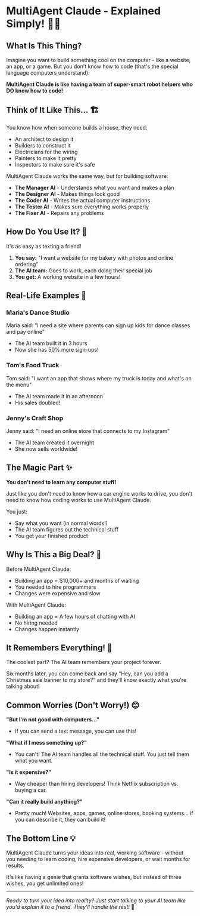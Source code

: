 # MultiAgent Claude - Explained Simply! 🤖✨

## What Is This Thing?

Imagine you want to build something cool on the computer - like a website, an app, or a game. But you don't know how to code (that's the special language computers understand).

**MultiAgent Claude is like having a team of super-smart robot helpers who DO know how to code!**

## Think of It Like This... 🏗️

You know how when someone builds a house, they need:
- An architect to design it
- Builders to construct it  
- Electricians for the wiring
- Painters to make it pretty
- Inspectors to make sure it's safe

MultiAgent Claude works the same way, but for building software:
- **The Manager AI** - Understands what you want and makes a plan
- **The Designer AI** - Makes things look good
- **The Coder AI** - Writes the actual computer instructions
- **The Tester AI** - Makes sure everything works properly
- **The Fixer AI** - Repairs any problems

## How Do You Use It? 💬

It's as easy as texting a friend!

1. **You say:** "I want a website for my bakery with photos and online ordering"
2. **The AI team:** Goes to work, each doing their special job
3. **You get:** A working website in a few hours!

## Real-Life Examples 🌟

### Maria's Dance Studio
Maria said: "I need a site where parents can sign up kids for dance classes and pay online"
- The AI team built it in 3 hours
- Now she has 50% more sign-ups!

### Tom's Food Truck
Tom said: "I want an app that shows where my truck is today and what's on the menu"
- The AI team made it in an afternoon
- His sales doubled!

### Jenny's Craft Shop
Jenny said: "I need an online store that connects to my Instagram"
- The AI team created it overnight
- She now sells worldwide!

## The Magic Part ✨

**You don't need to learn any computer stuff!**

Just like you don't need to know how a car engine works to drive, you don't need to know how coding works to use MultiAgent Claude.

You just:
- Say what you want (in normal words!)
- The AI team figures out the technical stuff
- You get your finished product

## Why Is This a Big Deal? 🎯

Before MultiAgent Claude:
- Building an app = $10,000+ and months of waiting
- You needed to hire programmers
- Changes were expensive and slow

With MultiAgent Claude:
- Building an app = A few hours of chatting with AI
- No hiring needed
- Changes happen instantly

## It Remembers Everything! 🧠

The coolest part? The AI team remembers your project forever. 

Six months later, you can come back and say "Hey, can you add a Christmas sale banner to my store?" and they'll know exactly what you're talking about!

## Common Worries (Don't Worry!) 😊

**"But I'm not good with computers..."**
- If you can send a text message, you can use this!

**"What if I mess something up?"**
- You can't! The AI team handles all the technical stuff. You just tell them what you want.

**"Is it expensive?"**
- Way cheaper than hiring developers! Think Netflix subscription vs. buying a car.

**"Can it really build anything?"**
- Pretty much! Websites, apps, games, online stores, booking systems... if you can describe it, they can build it!

## The Bottom Line 💡

MultiAgent Claude turns your ideas into real, working software - without you needing to learn coding, hire expensive developers, or wait months for results.

It's like having a genie that grants software wishes, but instead of three wishes, you get unlimited ones!

---

*Ready to turn your idea into reality? Just start talking to your AI team like you'd explain it to a friend. They'll handle the rest!* 🚀